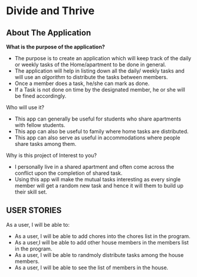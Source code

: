 # Divide and Thrive

## About The Application

**What is the purpose of the application?**
- The purpose is to create an application which will keep track of the daily or weekly tasks of the Home/apartment to be done in general.
- The application will help in listing down all the daily/ weekly tasks and will use an *algorithm* to distribute the tasks between members.
- Once a member does a task, he/she can mark as done.
- If a Task is not done on time by the designated member, he or she will be fined accordingly.

Who will use it?
- This app can generally be useful for students who share apartments with fellow students.
- This app can also be useful to family where home tasks are distributed.
- This app can also serve as useful in accommodations where people share tasks among them.

Why is this project of Interest to you?
- I personally live in a shared apartment and often come across the conflict upon the completion of shared task.
- Using this app will make the mutual tasks interesting as every single member will get a random new task and hence it will them to build up their skill set.


## USER STORIES
As a user, I will be able to:
- As a user, I will be able to add chores into the chores list in the program.
- As a user,I will be able to add other house members in the members list in the program.
- As a user, I will be able to randmoly distribute tasks among the house members.
- As a user, I will be able to see the list of members in the house.


  